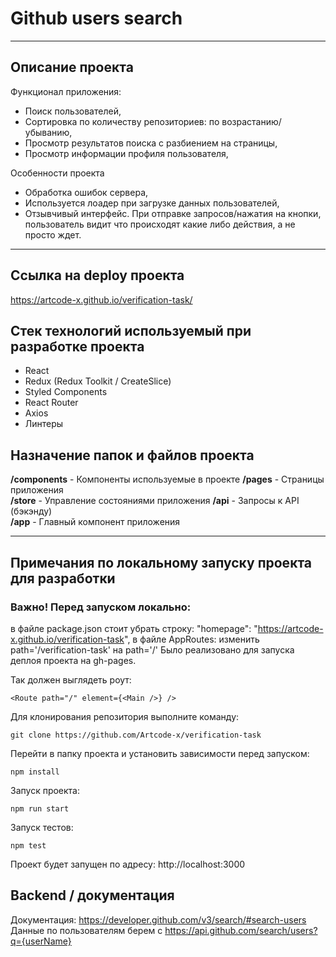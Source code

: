 # Github users search

---

## Описание проекта

Функционал приложения:

-   Поиск пользователей,
-   Сортировка по количеству репозиториев: по возрастанию/убыванию,
-   Просмотр результатов поиска с разбиением на страницы,
-   Просмотр информации профиля пользователя,

Особенности проекта

-   Обработка ошибок сервера,
-   Используется лоадер при загрузке данных пользователей,
-   Отзывчивый интерфейс. При отправке запросов/нажатия на кнопки, пользователь видит что происходят какие либо действия, а не просто ждет.

---

## Ссылка на deploy проекта

https://artcode-x.github.io/verification-task/

## Стек технологий используемый при разработке проекта

-   React
-   Redux (Redux Toolkit / CreateSlice)
-   Styled Components
-   React Router
-   Axios
-   Линтеры

## Назначение папок и файлов проекта

**/components** - Компоненты используемые в проекте
**/pages** - Страницы приложения  
**/store** - Управление состояниями приложения
**/api** - Запросы к API (бэкэнду)  
**/app** - Главный компонент приложения

---

## Примечания по локальному запуску проекта для разработки

### Важно! Перед запуском локально: 
в файле package.json стоит убрать строку:  "homepage": "https://artcode-x.github.io/verification-task", 
в файле AppRoutes: изменить path='/verification-task' на path='/' 
Было реализовано для запуска деплоя проекта на gh-pages.

Так должен выглядеть роут: 
```
<Route path="/" element={<Main />} />
```


Для клонирования репозитория выполните команду:

```
git clone https://github.com/Artcode-x/verification-task
```

Перейти в папку проекта и установить зависимости перед запуском:

```
npm install
```

Запуск проекта:

```
npm run start
```

Запуск тестов:

```
npm test
```

Проект будет запущен по адресу: http://localhost:3000

## Backend / документация

Документация: https://developer.github.com/v3/search/#search-users
Данные по пользователям берем с https://api.github.com/search/users?q={userName}
